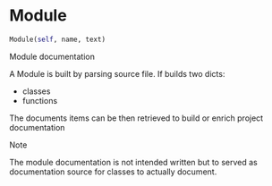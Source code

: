 # Module



``` python
Module(self, name, text)
```

Module documentation

A Module is built by parsing source file. If builds two dicts:
- classes
- functions

The documents items can be then retrieved to build or enrich project documentation

> [!NOTE]
> The module documentation is not intended written but to served as documentation
> source for classes to actually document.



